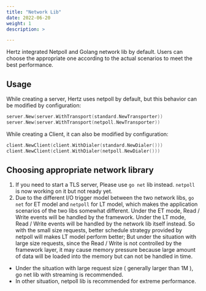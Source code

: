 ```yaml
---
title: "Network Lib"
date: 2022-06-20
weight: 1
description: >

---
```


Hertz integrated Netpoll and Golang network lib by default. Users can choose the appropriate one according to the actual scenarios to meet the best performance.

## Usage
While creating a server, Hertz uses netpoll by default, but this behavior can be modified by configuration:

```go
server.New(server.WithTransport(standard.NewTransporter))
server.New(server.WithTransport(netpoll.NewTransporter))
```

While creating a Client, it can also be modified by configuration:

```go
client.NewClient(client.WithDialer(standard.NewDialer()))
client.NewClient(client.WithDialer(netpoll.NewDialer()))
```

## Choosing appropriate network library
1. If you need to start a TLS server, Please use `go net` lib instead. `netpoll` is now working on it but not ready yet.
2. Due to the different I/O trigger model between the two network libs, `go net` for ET model and `netpoll` for LT model, which makes the application scenarios of the two libs somewhat different.
Under the ET mode, Read / Write events will be handled by the framework. Under the LT mode, Read / Write events will be handled by the network lib itself instead. 
So with the small size requests, better schedule strategy provided by netpoll will makes LT model perform better; But under the situation with large size requests, since the Read / Write is not controlled by the framework layer, it may cause memory pressure because large amount of data will be loaded into the memory but can not be handled in time. 
- Under the situation with large request size ( generally larger than 1M ), go net lib with streaming is recommended.
- In other situation, netpoll lib is recommended for extreme performance.
